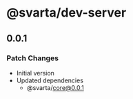 # @svarta/dev-server

## 0.0.1

### Patch Changes

- Initial version
- Updated dependencies
  - @svarta/core@0.0.1

